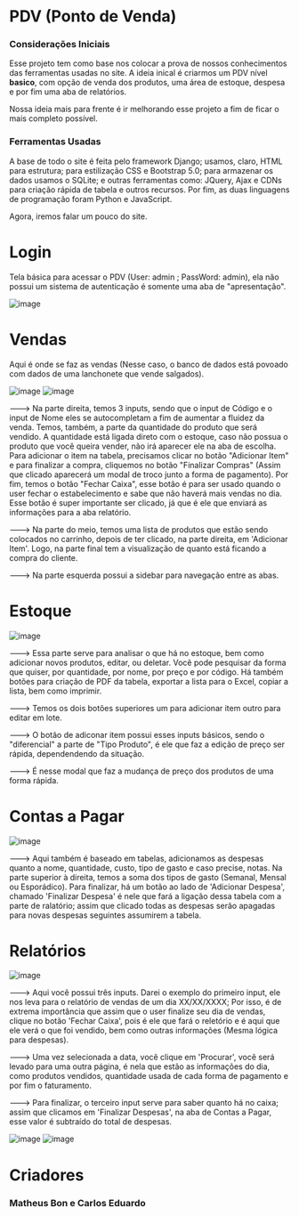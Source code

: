 # PDV (Ponto de Venda)
<h3> Considerações Iniciais </h3>

Esse projeto tem como base nos colocar a prova de nossos conhecimentos das ferramentas usadas no site. A ideia inical é criarmos um PDV nível <strong>basico</strong>, com opção de venda dos produtos, uma área de estoque, despesa e por fim uma aba de relatórios. 

Nossa ideia mais para frente é ir melhorando esse projeto a fim de ficar o mais completo possível. 

<h3> Ferramentas Usadas </h3> 

A base de todo o site é feita pelo framework Django; usamos, claro, HTML para estrutura; para estilização CSS e Bootstrap 5.0; para armazenar os dados usamos o SQLite; e outras ferramentas como: JQuery, Ajax e CDNs para criação rápida de tabela e outros recursos. Por fim, as duas linguagens de programação foram Python e JavaScript.

Agora, iremos falar um pouco do site.


# Login

Tela básica para acessar o PDV (User: admin ; PassWord: admin), ela não possui um sistema de autenticação é somente uma aba de "apresentação".

![image](https://user-images.githubusercontent.com/98958613/204900084-a8d5eb05-c63c-4c95-9d1e-dfe0e3e050f7.png)


# Vendas

Aqui é onde se faz as vendas (Nesse caso, o banco de dados está povoado com dados de uma lanchonete que vende salgados). 

![image](https://user-images.githubusercontent.com/98958613/204900146-d381c7ce-f0df-440e-a299-6060785f5851.png)
![image](https://user-images.githubusercontent.com/98958613/204900424-067d1604-489e-4697-ab8c-87c7e483028f.png)

---> Na parte direita, temos 3 inputs, sendo que o input de Código e o input de Nome eles se autocompletam a fim de aumentar a fluidez da venda. Temos, também, a parte da quantidade do produto que será vendido. A quantidade está ligada direto com o estoque, caso não possua o produto que você queira vender, não irá aparecer ele na aba de escolha. Para adicionar o item na tabela, precisamos clicar no botão "Adicionar Item" e para finalizar a compra, cliquemos no botão "Finalizar Compras" (Assim que clicado aparecerá um modal de troco junto a forma de pagamento). Por fim, temos o botão "Fechar Caixa", esse botão é para ser usado quando o user fechar o estabelecimento e sabe que não haverá mais vendas no dia. Esse botão é super importante ser clicado, já que é ele que enviará as informações para a aba relatório.

---> Na parte do meio, temos uma lista de produtos que estão sendo colocados no carrinho, depois de ter clicado, na parte direita, em 'Adicionar Item'. Logo, na parte final tem a visualização de quanto está ficando a compra do cliente.

---> Na parte esquerda possui a sidebar para navegação entre as abas.


# Estoque

![image](https://user-images.githubusercontent.com/98958613/204900178-0900fbbb-0701-41a0-a282-75f6ec1d930a.png)

---> Essa parte serve para analisar o que há no estoque, bem como adicionar novos produtos, editar, ou deletar. Você pode pesquisar da forma que quiser, por quantidade, por nome, por preço e por código. Há também botões para criação de PDF da tabela, exportar a lista para o Excel, copiar a lista, bem como imprimir.

---> Temos os dois botões superiores um para adicionar item outro para editar em lote. 

---> O botão de adiconar item possui esses inputs básicos, sendo o "diferencial" a parte de "Tipo Produto", é ele que faz a edição de preço ser rápida, dependendendo da situação.

---> É nesse modal que faz a mudança de preço dos produtos de uma forma rápida.


# Contas a Pagar

![image](https://user-images.githubusercontent.com/98958613/204901043-ec3397de-b2ac-4ac7-b701-4c16ad9312de.png)


---> Aqui também é baseado em tabelas, adicionamos as despesas quanto a nome, quantidade, custo, tipo de gasto e caso precise, notas. Na parte superior à direita, temos a soma dos tipos de gasto (Semanal, Mensal ou Esporádico). Para finalizar, há um botão ao lado de 'Adicionar Despesa', chamado 'Finalizar Despesa' é nele que fará a ligação dessa tabela com a parte de ralatório; assim que clicado todas as despesas serão apagadas para novas despesas seguintes assumirem a tabela.


# Relatórios

![image](https://user-images.githubusercontent.com/98958613/204901209-ea0418ab-017e-4571-973b-0a0322a932c4.png)

---> Aqui você possui três inputs. Darei o exemplo do primeiro input, ele nos leva para o relatório de vendas de um dia XX/XX/XXXX; Por isso, é de extrema importância que assim que o user finalize seu dia de vendas, clique no botão 'Fechar Caixa', pois é ele que fará o reletório e é aqui que ele verá o que foi vendido, bem como outras informações (Mesma lógica para despesas).

---> Uma vez selecionada a data, você clique em 'Procurar', você será levado para uma outra página, é nela que estão as informações do dia, como produtos vendidos, quantidade usada de cada forma de pagamento e por fim o faturamento.

---> Para finalizar, o terceiro input serve para saber quanto há no caixa; assim que clicamos em 'Finalizar Despesas', na aba de Contas a Pagar, esse valor é subtraído do total de despesas.

![image](https://user-images.githubusercontent.com/98958613/204900230-506f4014-7d5a-40b3-8a0c-92780816e10e.png)
![image](https://user-images.githubusercontent.com/98958613/204900588-e2d40368-d9d5-46f3-8717-68e7f2417ce6.png)





# Criadores

<h3> Matheus Bon e Carlos Eduardo </h3> 



